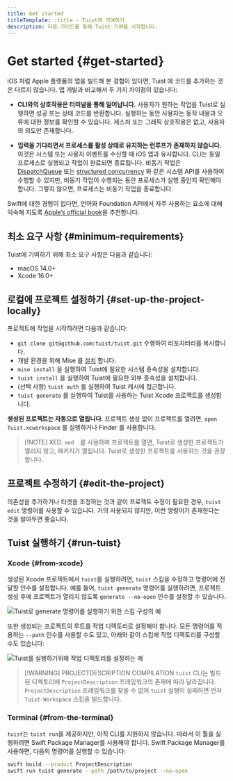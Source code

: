 ```yaml
---
title: Get started
titleTemplate: :title - Tuist에 기여하기
description: 다음 가이드를 통해 Tuist 기여를 시작합니다.
---
```


# Get started {#get-started}

iOS 처럼 Apple 플랫폼의 앱을 빌드해 본 경험이 있다면, Tuist 에 코드를 추가하는 것은 다르지 않습니다. 앱 개발과 비교해서 두 가지 차이점이 있습니다:

- **CLI와의 상호작용은 터미널을 통해 일어납니다.** 사용자가 원하는 작업을 Tuist로 실행하면 성공 또는 상태 코드를 반환합니다. 실행하는 동안 사용자는 동작 내용과 오류에 대한 정보를 확인할 수 있습니다. 제스처 또는 그래픽 상호작용은 없고, 사용자의 의도만 존재합니다.

- **입력을 기다리면서 프로세스를 활성 상태로 유지하는 런루프가 존재하지 않습니다.** 이것은 시스템 또는 사용자 이벤트를 수신할 때 iOS 앱과 유사합니다. CLI는 동일 프로세스로 실행되고 작업이 완료되면 종료됩니다. 비동기 작업은 [DispatchQueue](https://developer.apple.com/documentation/dispatch/dispatchqueue) 또는 [structured concurrency](https://developer.apple.com/tutorials/app-dev-training/managing-structured-concurrency) 와 같은 시스템 API를 사용하여 수행할 수 있지만, 비동기 작업이 수행되는 동안 프로세스가 실행 중인지 확인해야 합니다. 그렇지 않으면, 프로세스는 비동기 작업을 종료합니다.

Swift에 대한 경험이 없다면, 언어와 Foundation API에서 자주 사용하는 요소에 대해 익숙해 지도록 [Apple’s official book](https://docs.swift.org/swift-book/)을 추천합니다.

## 최소 요구 사항 {#minimum-requirements}

Tuist에 기여하기 위해 최소 요구 사항은 다음과 같습니다:

- macOS 14.0+
- Xcode 16.0+

## 로컬에 프로젝트 설정하기 {#set-up-the-project-locally}

프로젝트에 작업을 시작하려면 다음과 같습니다:

- `git clone git@github.com:tuist/tuist.git` 수행하여 리포지터리를 복사합니다.
- 개발 환경을 위해 Mise 를 [설치](https://mise.jdx.dev/getting-started.html) 합니다.
- `mise install` 을 실행하여 Tuist에 필요한 시스템 종속성을 설치합니다.
- `tuist install` 을 실행하여 Tuist에 필요한 외부 종속성을 설치합니다.
- (선택 사항) `tuist auth` 를 실행하여 <LocalizedLink href="/guides/develop/build/cache">Tuist 캐시</LocalizedLink>에 접근합니다.
- `tuist generate` 를 실행하여 Tuist를 사용하는 Tuist Xcode  프로젝트를 생성합니다.

**생성된 프로젝트는 자동으로 열립니다**. 프로젝트 생성 없이 프로젝트를 열려면, `open Tuist.xcworkspace` 를 실행하거나 Finder 를 사용합니다.

> [!NOTE] XED.
> `xed .`를 사용하여 프로젝트를 열면, Tuist로 생성한 프로젝트가 열리지 않고, 패키지가 열립니다. Tuist로 생성한 프로젝트를 사용하는 것을 권장합니다.

## 프로젝트 수정하기 {#edit-the-project}

의존성을 추가하거나 타겟을 조정하는 것과 같이 프로젝트 수정이 필요한 경우, <LocalizedLink href="/guides/develop/projects/editing">`tuist edit` 명령어</LocalizedLink>를 사용할 수 있습니다. 거의 사용되지 않지만, 이런 명령어가 존재한다는 것을 알아두면 좋습니다.

## Tuist 실행하기 {#run-tuist}

### Xcode {#from-xcode}

생성된 Xcode 프로젝트에서 `tuist`를 실행하려면, `tuist` 스킴을 수정하고 명령어에 전달할 인수를 설정합니다. 예를 들어, `tuist generate` 명령어를 실행하려면, 프로젝트 생성 후에 프로젝트가 열리지 않도록 `generate --no-open` 인수를 설정할 수 있습니다.

![Tuist로 generate 명령어를 실행하기 위한 스킴 구성의 예](/images/contributors/scheme-arguments.png)

또한 생성되는 프로젝트의 루트를 작업 디렉토리로 설정해야 합니다. 모든 명령어를 적용하는 `--path` 인수를 사용할 수도 있고, 아래와 같이 스킴에 작업 디렉토리를 구성할 수도 있습니다:

![Tuist를 실행하기위해 작업 디렉토리를 설정하는 예](/images/contributors/scheme-working-directory.png)

> [!WARNING] PROJECTDESCRIPTION COMPILATION `tuist` CLI는 빌드된 디렉토리에 `ProjectDescription` 프레임워크의 존재에 따라 달라집니다. `ProjectDescription` 프레임워크를 찾을 수 없어 `tuist` 실행이 실패하면 먼저 `Tuist-Workspace` 스킴을 빌드합니다.

### Terminal {#from-the-terminal}

`tuist`는 `tuist run`을 제공하지만, 아직 CLI를 지원하지 않습니다. 따라서 이 툴을 실행하려면 Swift Package Manager를 사용해야 합니다. Swift Package Manager를 사용하면, 다음의 명령어를 실행할 수 있습니다:

```bash
swift build --product ProjectDescription
swift run tuist generate --path /path/to/project --no-open
```
